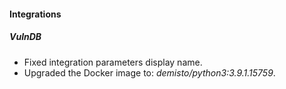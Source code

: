 
#### Integrations
##### VulnDB
- Fixed integration parameters display name.
- Upgraded the Docker image to: *demisto/python3:3.9.1.15759*.